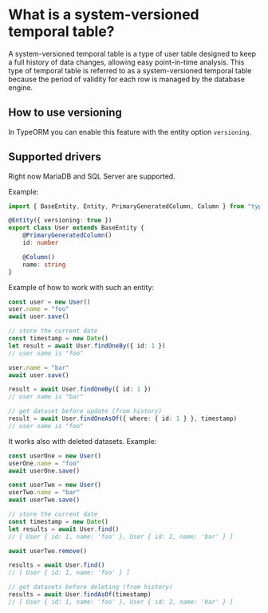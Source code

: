 # What is a system-versioned temporal table?

A system-versioned temporal table is a type of user table designed to keep a full history of data changes, allowing easy point-in-time analysis. This type of temporal table is referred to as a system-versioned temporal table because the period of validity for each row is managed by the database engine.

## How to use versioning

In TypeORM you can enable this feature with the entity option `versioning`.

## Supported drivers

Right now MariaDB and SQL Server are supported.

Example:

```typescript
import { BaseEntity, Entity, PrimaryGeneratedColumn, Column } from "typeorm"

@Entity({ versioning: true })
export class User extends BaseEntity {
    @PrimaryGeneratedColumn()
    id: number

    @Column()
    name: string
}
```

Example of how to work with such an entity:

```typescript
const user = new User()
user.name = "foo"
await user.save()

// store the current date
const timestamp = new Date()
let result = await User.findOneBy({ id: 1 })
// user name is "foo"

user.name = "bar"
await user.save()

result = await User.findOneBy({ id: 1 })
// user name is "bar"

// get dataset before update (from history)
result = await User.findOneAsOf({ where: { id: 1 } }, timestamp)
// user name is "foo"
```

It works also with deleted datasets. Example:

```typescript
const userOne = new User()
userOne.name = "foo"
await userOne.save()

const userTwo = new User()
userTwo.name = "bar"
await userTwo.save()

// store the current date
const timestamp = new Date()
let results = await User.find()
// [ User { id: 1, name: 'foo' }, User { id: 2, name: 'bar' } ]

await userTwo.remove()

results = await User.find()
// [ User { id: 1, name: 'foo' } ]

// get datasets before deleting (from history)
results = await User.findAsOf(timestamp)
// [ User { id: 1, name: 'foo' }, User { id: 2, name: 'bar' } ]
```
